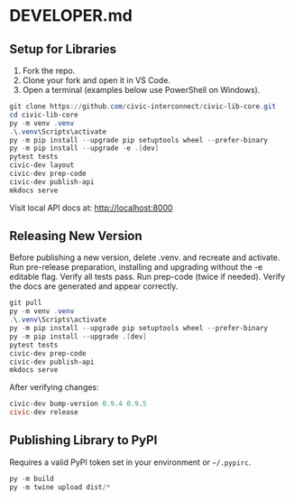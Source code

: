 # DEVELOPER.md

## Setup for Libraries

1. Fork the repo.
2. Clone your fork and open it in VS Code.
3. Open a terminal (examples below use PowerShell on Windows).

```powershell
git clone https://github.com/civic-interconnect/civic-lib-core.git
cd civic-lib-core
py -m venv .venv
.\.venv\Scripts\activate
py -m pip install --upgrade pip setuptools wheel --prefer-binary
py -m pip install --upgrade -e .[dev]
pytest tests
civic-dev layout
civic-dev prep-code
civic-dev publish-api
mkdocs serve
```

Visit local API docs at: <http://localhost:8000>

## Releasing New Version

Before publishing a new version, delete .venv. and recreate and activate.
Run pre-release preparation, installing and upgrading without the -e editable flag.
Verify all tests pass. Run prep-code (twice if needed).
Verify the docs are generated and appear correctly.

```powershell
git pull
py -m venv .venv
.\.venv\Scripts\activate
py -m pip install --upgrade pip setuptools wheel --prefer-binary
py -m pip install --upgrade .[dev]
pytest tests
civic-dev prep-code
civic-dev publish-api
mkdocs serve
```

After verifying changes:

```powershell
civic-dev bump-version 0.9.4 0.9.5
civic-dev release
```

## Publishing Library to PyPI

Requires a valid PyPI token set in your environment or `~/.pypirc`.

```powershell
py -m build
py -m twine upload dist/*
```
